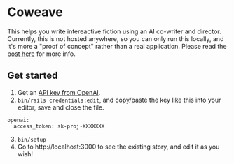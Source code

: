 # Coweave

This helps you write intereactive fiction using an AI co-writer and director. Currently, this is not hosted anywhere, so you can only run this locally, and it's more a "proof of concept" rather than a real application. Please read the [post here](TBD) for more info.

## Get started

1. Get an [API key from OpenAI](https://platform.openai.com/settings/organization/api-keys).
2. `bin/rails credentials:edit`, and copy/paste the key like this into your editor, save and close the file.

```
openai:
  access_token: sk-proj-XXXXXXX
```

3. `bin/setup`
4. Go to http://localhost:3000 to see the existing story, and edit it as you wish!
